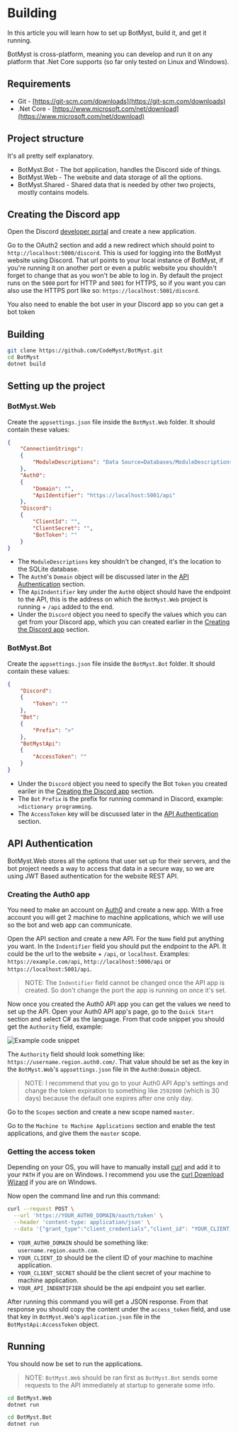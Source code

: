 # Building

In this article you will learn how to set up BotMyst, build it, and get it running.

BotMyst is cross-platform, meaning you can develop and run it on any platform that .Net Core supports (so far only tested on Linux and Windows).

## Requirements

* Git - [https://git-scm.com/downloads](https://git-scm.com/downloads)
* .Net Core - [https://www.microsoft.com/net/download](https://www.microsoft.com/net/download)

## Project structure

It's all pretty self explanatory.

* BotMyst.Bot - The bot application, handles the Discord side of things.
* BotMyst.Web - The website and data storage of all the options.
* BotMyst.Shared - Shared data that is needed by other two projects, mostly contains models.

## Creating the Discord app

Open the Discord [developer portal](https://discordapp.com/developers/applications/) and create a new application.

Go to the OAuth2 section and add a new redirect which should point to `http://localhost:5000/discord`. This is used for logging into the BotMyst website using Discord. That url points to your local instance of BotMyst, if you're running it on another port or even a public website you shouldn't forget to change that as you won't be able to log in. By default the project runs on the `5000` port for HTTP and `5001` for HTTPS, so if you want you can also use the HTTPS port like so: `https://localhost:5001/discord`.

You also need to enable the bot user in your Discord app so you can get a bot token

## Building

```sh
git clone https://github.com/CodeMyst/BotMyst.git
cd BotMyst
dotnet build
```

## Setting up the project

### BotMyst.Web

Create the `appsettings.json` file inside the `BotMyst.Web` folder. It should contain these values:

```json
{
    "ConnectionStrings":
    {
        "ModuleDescriptions": "Data Source=Databases/ModuleDescriptions.db"
    },
    "Auth0":
    {
        "Domain": "",
        "ApiIdentifier": "https://localhost:5001/api"
    },
    "Discord":
    {
        "ClientId": "",
        "ClientSecret": "",
        "BotToken": ""
    }
}
```

* The `ModuleDescriptions` key shouldn't be changed, it's the location to the SQLite database.
* The `Auth0`'s `Domain` object will be discussed later in the [API Authentication](#api-authentication) section.
* The `ApiIndentifier` key under the `Auth0` object should have the endpoint to the API, this is the address on which the `BotMyst.Web` project is running + `/api` added to the end.
* Under the `Discord` object you need to specify the values which you can get from your Discord app, which you can created earlier in the [Creating the Discord app](#creating-the-discord-app) section.

### BotMyst.Bot

Create the `appsettings.json` file inside the `BotMyst.Bot` folder. It should contain these values:

```json
{
    "Discord":
    {
        "Token": ""
    },
    "Bot":
    {
        "Prefix": ">"
    },
    "BotMystApi":
    {
        "AccessToken": ""
    }
}
```

* Under the `Discord` object you need to specify the Bot `Token` you created eariler in the [Creating the Discord app](#creating-the-discord-app) section.
* The `Bot` `Prefix` is the prefix for running command in Discord, example: `>dictionary programming`.
* The `AccessToken` key will be discussed later in the [API Authentication](#api-authentication) section.

## API Authentication

BotMyst.Web stores all the options that user set up for their servers, and the bot project needs a way to access that data in a secure way, so we are using JWT Based authentication for the website REST API.

### Creating the Auth0 app

You need to make an account on [Auth0](https://auth0.com/) and create a new app. With a free account you will get 2 machine to machine applications, which we will use so the bot and web app can communicate.

Open the API section and create a new API. For the `Name` field put anything you want. In the `Indentifier` field you should put the endpoint to the API. It could be the url to the website + `/api`, or `localhost`. Examples: `https://example.com/api`, `http://localhost:5000/api` or `https://localhost:5001/api`.

> NOTE: The `Indentifier` field cannot be changed once the API app is created. So don't change the port the app is running on once it's set.

Now once you created the Auth0 API app you can get the values we need to set up the API. Open your Auth0 API app's page, go to the `Quick Start` section and select C# as the language. From that code snippet you should get the `Authority` field, example:

![Example code snippet](https://i.imgur.com/m2TPgav.png)

The `Authority` field should look something like: `https://username.region.auth0.com/`. That value should be set as the key in the `BotMyst.Web`'s `appsettings.json` file in the `Auth0:Domain` object.

> NOTE: I recommend that you go to your Auth0 API App's settings and change the token expiration to something like `2592000` (which is 30 days) because the default one expires after one only day.

Go to the `Scopes` section and create a new scope named `master`.

Go to the `Machine to Machine Applications` section and enable the test applications, and give them the `master` scope.

### Getting the access token

Depending on your OS, you will have to manually install [curl](https://curl.haxx.se/download.html) and add it to your `PATH` if you are on Windows. I recommend you use the [curl Download Wizard](https://curl.haxx.se/dlwiz/?type=bin) if you are on Windows.

Now open the command line and run this command:

```sh
curl --request POST \
  --url 'https://YOUR_AUTH0_DOMAIN/oauth/token' \
  --header 'content-type: application/json' \
  --data '{"grant_type":"client_credentials","client_id": "YOUR_CLIENT_ID","client_secret": "YOUR_CLIENT_SECRET","audience": "YOUR_API_IDENTIFIER"}'
```

* `YOUR_AUTH0_DOMAIN` should be something like: `username.region.oauth.com`.
* `YOUR_CLIENT_ID` should be the client ID of your machine to machine application.
* `YOUR_CLIENT_SECRET` should be the client secret of your machine to machine application.
* `YOUR_API_INDENTIFIER` should be the api endpoint you set earlier.

After running this command you will get a JSON response. From that response you should copy the content under the `access_token` field, and use that key in `BotMyst.Web`'s `application.json` file in the `BotMystApi:AccessToken` object.

## Running

You should now be set to run the applications.

> NOTE: `BotMyst.Web` should be ran first as `BotMyst.Bot` sends some requests to the API immediately at startup to generate some info.

```sh
cd BotMyst.Web
dotnet run
```

```sh
cd BotMyst.Bot
dotnet run
```
